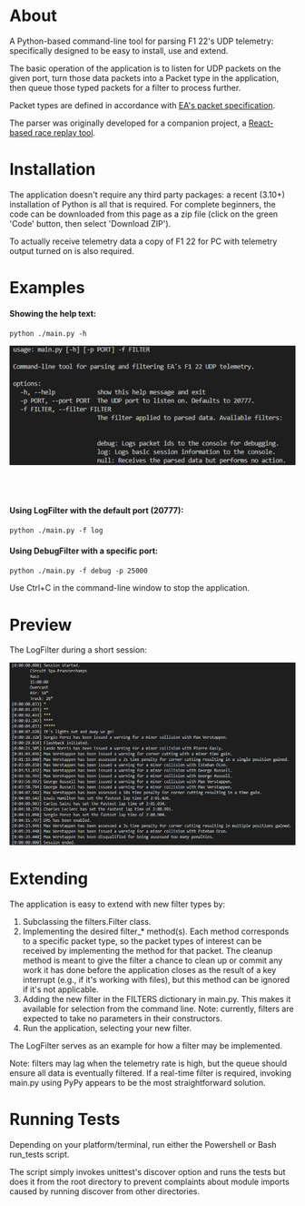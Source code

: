 <h1>About</h1>
<p>A Python-based command-line tool for parsing F1 22's UDP telemetry: specifically designed to be easy to install, use and extend.</p>
<p>The basic operation of the application is to listen for UDP packets on the given port, turn those data packets into a Packet type in the application, then queue those typed packets for a filter to process further.</p>
<p>Packet types are defined in accordance with <a href='https://answers.ea.com/t5/General-Discussion/F1-22-UDP-Specification/td-p/11551274'>EA's packet specification</a>.</p>
<p>The parser was originally developed for a companion project, a <a href="https://github.com/kens-git/race_replay">React-based race replay tool</a>.</p>


<h1>Installation</h1>
<p>The application doesn't require any third party packages: a recent (3.10+) installation of Python is all that is required. For complete beginners, the code can be downloaded from this page as a zip file (click on the green 'Code' button, then select 'Download ZIP').</p>
<p>To actually receive telemetry data a copy of F1 22 for PC with telemetry output turned on is also required.</p>

<h1>Examples</h1>
<h4>Showing the help text:</h4>

```
python ./main.py -h
```
<img src='preview_images/help_text.png' />

<br/><br/>
<h4>Using LogFilter with the default port (20777):</h4>

```
python ./main.py -f log
```

<h4>Using DebugFilter with a specific port:</h4>

```
python ./main.py -f debug -p 25000
```

<p>Use Ctrl+C in the command-line window to stop the application.</p>

<h1>Preview</h1>
<p>The LogFilter during a short session:</p>
<img src="preview_images/log_filter.png">


<h1>Extending</h1>
<p>The application is easy to extend with new filter types by:</p>
<ol>
    <li>Subclassing the filters.Filter class.</li>
    <li>Implementing the desired filter_* method(s). Each method corresponds to a specific packet type, so the packet types of interest can be received by implementing the method for that packet. The cleanup method is meant to give the filter a chance
    to clean up or commit any work it has done before the application closes as the result of a key interrupt (e.g., if it's working with files), but this method can be ignored if it's not applicable.</li>
    <li>Adding the new filter in the FILTERS dictionary in main.py. This makes it available for selection from the command line. Note: currently, filters are expected to take no parameters in their constructors.</li>
    <li>Run the application, selecting your new filter.</li>
</ol>

<p>The LogFilter serves as an example for how a filter may be implemented.</p>

<p>Note: filters may lag when the telemetry rate is high, but the queue should ensure all data is eventually filtered. If a real-time filter is required, invoking main.py using PyPy appears to be the most straightforward solution.</p>

<h1>Running Tests</h1>
<p>Depending on your platform/terminal, run either the Powershell or Bash run_tests script.</P>
<p>The script simply invokes unittest's discover option and runs the tests but does it from the root directory to prevent complaints about module imports caused by running discover from other directories.</p>
